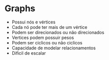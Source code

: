 # Graphs

* Possui nós e vértices
* Cada nó pode ter mais de um vértice
* Podem ser direcionados ou não direcionados
* Vertices podem possuir pesos
* Podem ser ciclicos ou não ciclicos
* Capacidade de modelar relacionamentos
* Dificil de escalar